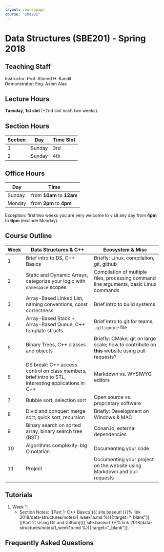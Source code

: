 ```yaml
---
layout: coursepage
course: "sbe201"
---
```


# Data Structures \(SBE201\) - Spring 2018

## Teaching Staff

Instructor: Prof. Ahmed H. Kandil  
Demonstrator:  Eng. Asem Alaa  

## Lecture Hours

**Tuesday**, **1st slot** (+2nd slot each two weeks).

## Section Hours

| Section | Day | Time Slot |
|---------|-----|-----------|
|   1     | Sunday | 3rd |
|   2     | Sunday | 4th |

## Office Hours

| Day | Time |
|-----|-----------|
| Sunday | from **10am** to **12am** |
| Monday | from **2pm** to **4pm** |

Exception: first two weeks you are very welcome to visit any day from **4pm** to **6pm** (exclude Monday).

## Course Outline

| Week | Data Structures & C++ | Ecosystem & Misc |
|------|----------------------|-----------|
| 1 | Brief intro to DS, C++ Basics | Briefly: Linux, compilation, git, github |
| 2 | Static and Dynamic Arrays, categorize your logic with `namespace` scopes | Compilation of multiple files, processing command line arguments, basic Linux commands |
| 3 | Array-Based Linked List, naming conventions, const correctness| Brief intro to build systems |
| 4 | Array-Based Stack + Array-Based Queue, C++ template structs | Brief intro to  git for teams, `.gitignore` file |
| 5 | Binary Trees, C++ classes and objects  | Briefly: CMake; git on large scale; how to contribute on **this** website using pull requests? |
| 6 | DS break: C++ access control on class members, brief intro to STL, interesting applications in C++ | Markdown vs. WYSIWYG editors |
| 7 | Bubble sort, selection sort  | Open source vs. proprietary software  |
| 8 | Divid and conquer: merge sort, quick sort, recursion  | Briefly: Development on Windows & MAC |
| 9 | Binary search on sorted array, binary search tree (BST)  |  Conan.io, external dependencies |
| 10 | Algorithms complexity: big O notation  | Documenting your code |
| 11 | Project  | Documenting your project on the website using Markdown and pull requests |

## Tutorials
 
1. Week 1:
    * Section Notes: \[[Part 1: C++ Basics]({{ site.baseurl }}{% link 2018/data-structures/notes/1_week1a.md %}){:target="_blank"}\] \[[Part 2: Using Git and Github]({{ site.baseurl }}{% link 2018/data-structures/notes/1_week1b.md %}){:target="_blank"}\].

<!-- * [Slides]({{ site.baseurl }}{% link 2018/data-structures/presentations/test/index.html %}){:target="_blank"}
    * [Assignment]({{ site.baseurl }}{% link 2018/data-structures/notes/1_week1assignment.md %}){:target="_blank"} 
    -->

## Frequently Asked Questions